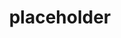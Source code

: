 ---
title: placeholder
slug: workshop-2
readingTime: Est. 1 hour
excerpt: this is a description, it can be long or short
coverImage: /images/posts/placeholder.jpeg
tags:
---